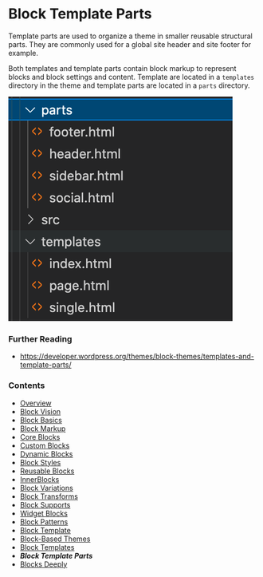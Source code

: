# Block Template Parts

Template parts are used to organize a theme in smaller reusable structural parts. They are commonly used for a global site header and site footer for example.

Both templates and template parts contain block markup to represent blocks and block settings and content. Template are located in a `templates` directory in the theme and template parts are located in a `parts` directory.

![block template directory](images/block-templates-and-parts.png)

### Further Reading
- https://developer.wordpress.org/themes/block-themes/templates-and-template-parts/
### Contents
- [Overview](01-overview.md)
- [Block Vision](02-block-vision.md)
- [Block Basics](03-block-basics.md)
- [Block Markup](04-block-markup.md)
- [Core Blocks](05-core-blocks.md)
- [Custom Blocks](06-custom-blocks.md)
- [Dynamic Blocks](07-dynamic-blocks.md)
- [Block Styles](08-block-styles.md)
- [Reusable Blocks](09-reusable-blocks.md)
- [InnerBlocks](10-innerblocks.md)
- [Block Variations](11-block-variations.md)
- [Block Transforms](12-block-transforms.md)
- [Block Supports](13-block-supports.md)
- [Widget Blocks](14-widget-blocks.md)
- [Block Patterns](15-block-paterns.md)
- [Block Template](16-block-template.md)
- [Block-Based Themes](17-block-based-themes.md)
- [Block Templates](18-block-templates.md)
- ***Block Template Parts***
- [Blocks Deeply](20-blocks-deeply.md)